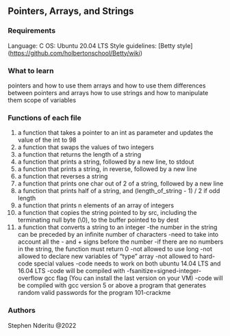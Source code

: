 ## Pointers, Arrays, and Strings
### Requirements
Language: C
OS: Ubuntu 20.04 LTS
Style guidelines: [Betty style] (https://github.com/holbertonschool/Betty/wiki)

### What to learn 
pointers and how to use them
arrays and how to use them
differences between pointers and arrays
how to use strings and how to manipulate them
scope of variables
### Functions of each file 
1. a function that takes a pointer to an int as parameter and updates the value of the int to 98
2. a function that swaps the values of two integers
3. a function that returns the length of a string
4. a function that prints a string, followed by a new line, to stdout
5. a function that prints a string, in reverse, followed by a new line
6. a function that reverses a string
7. a function that prints one char out of 2 of a string, followed by a new line
8. a function that prints half of a string, and (length_of_string - 1) / 2 if odd length
9. a function that prints n elements of an array of integers
10. a function that copies the string pointed to by src, including the terminating null byte (\0), to the buffer pointed to by dest
11. a function that converts a string to an integer -the number in the string can be preceded by an infinite number of characters -need to take into account all the - and + signs before the number -if there are no numbers in the string, the function must return 0 -not allowed to use long -not allowed to declare new variables of “type” array -not allowed to hard-code special values -code needs to work on both ubuntu 14.04 LTS and 16.04 LTS -code will be compiled with -fsanitize=signed-integer-overflow gcc flag (You can install the last version on your VM) -code will be compiled with gcc version 5 or above
a program that generates random valid passwords for the program 101-crackme
### Authors
Stephen Nderitu @2022
